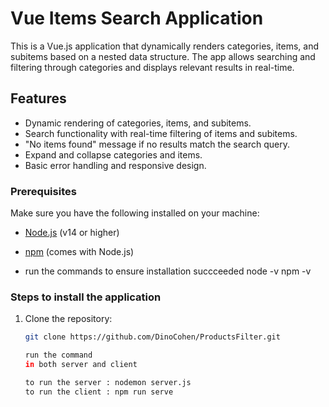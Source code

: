 # Vue Items Search Application

This is a Vue.js application that dynamically renders categories, items, and subitems based on a nested data structure. The app allows searching and filtering through categories and displays relevant results in real-time.

## Features

- Dynamic rendering of categories, items, and subitems.
- Search functionality with real-time filtering of items and subitems.
- "No items found" message if no results match the search query.
- Expand and collapse categories and items.
- Basic error handling and responsive design.

### Prerequisites

Make sure you have the following installed on your machine:

- [Node.js](https://nodejs.org/) (v14 or higher)
- [npm](https://www.npmjs.com/) (comes with Node.js)

- run the commands to ensure installation succceeded
  node -v
  npm -v

### Steps to install the application

1. Clone the repository:

   ```bash
   git clone https://github.com/DinoCohen/ProductsFilter.git

   run the command
   in both server and client

   to run the server : nodemon server.js
   to run the client : npm run serve
   ```

